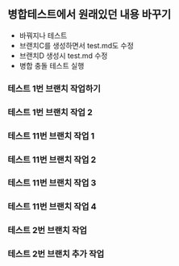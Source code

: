 ## 병합테스트에서 원래있던 내용 바꾸기
- 바꿔지나 테스트
- 브랜치C를 생성하면서 test.md도 수정
- 브랜치D 생성시 test.md 수정
- 병합 충돌 테스트 실행


### 테스트 1번 브랜치 작업하기


### 테스트 1번 브랜치 작업 2

### 테스트 11번 브랜치 작업 1

### 테스트 11번 브랜치 작업 2

### 테스트 11번 브랜치 작업 3

### 테스트 11번 브랜치 작업 4

### 테스트 2번 브랜치 작업

### 테스트 2번 브랜치 추가 작업
